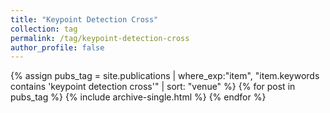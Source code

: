 ```yaml
---
title: "Keypoint Detection Cross"
collection: tag
permalink: /tag/keypoint-detection-cross
author_profile: false
---
```

{% assign pubs_tag = site.publications | where_exp:"item", "item.keywords contains 'keypoint detection cross'" | sort: "venue" %}
{% for post in pubs_tag %}
  {% include archive-single.html %}
{% endfor %}